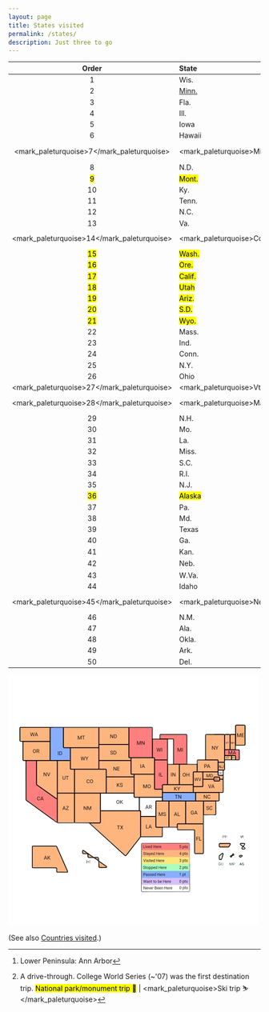 ```yaml
---
layout: page
title: States visited
permalink: /states/
description: Just three to go
---
```

| Order | State | First Trip |
| :----: | :--- | :--- |
| 1 | Wis. | Wausau |
| 2 | <a href="/mn">Minn.</a> | Saint Paul |
| 3 | Fla. | Orlando |
| 4 | Ill. | Sterling |
| 5 | Iowa | Sioux City |
| 6 | Hawaii | Oahu, Kauai, Maui |
| <mark_paleturquoise>7</mark_paleturquoise> | <mark_paleturquoise>Mich.</mark_paleturquoise> | <mark_paleturquoise>U.P.: Powderhorn</mark_paleturquoise>[^1] |
| 8 | N.D. | Grand Forks |
| <mark>9</mark> | <mark>Mont.</mark> | <mark>Glacier National Park</mark> |
| 10 | Ky. | En route to Outer Banks |
| 11 | Tenn. | Knoxville |
| 12 | N.C. | Outer Banks (Duck, NC) |
| 13 | Va. | Williamsburg |
| <mark_paleturquoise>14</mark_paleturquoise> | <mark_paleturquoise>Colo.</mark_paleturquoise> | <mark_paleturquoise>Copper Mountain</mark_paleturquoise> |
| <mark>15</mark> | <mark>Wash.</mark> | <mark>Seattle, Olympic Nat'l Park</mark> |
| <mark>16</mark> | <mark>Ore.</mark> | <mark>Crater Lake, Ashland</mark> |
| <mark>17</mark> | <mark>Calif.</mark> | <mark>Redwood Forest</mark> |
| <mark>18</mark> | <mark>Utah</mark> | <mark>Bryce and Zion Canyons</mark> |
| <mark>19</mark> | <mark>Ariz.</mark> | <mark>Grand Canyon</mark> |
| <mark>20</mark> | <mark>S.D.</mark> | <mark>Badlands, Devils Tower</mark> |
| <mark>21</mark> | <mark>Wyo.</mark> | <mark>Yellowstone</mark> |
| 22 | Mass. | College tour |
| 23 | Ind. | South Bend |
| 24 | Conn. | Norwalk |
| 25 | N.Y. | NYC |
| 26 | Ohio | En route to South Bend |
| <mark_paleturquoise>27</mark_paleturquoise> | <mark_paleturquoise>Vt.</mark_paleturquoise> | <mark_paleturquoise>Killington</mark_paleturquoise> |
| <mark_paleturquoise>28</mark_paleturquoise> | <mark_paleturquoise>Maine</mark_paleturquoise> | <mark_paleturquoise>Sunday River</mark_paleturquoise> |
| 29 | N.H. | Mt. Monadnock |
| 30 | Mo. | St. Louis (WashU) |
| 31 | La. | New Orleans |
| 32 | Miss. | Hattiesburg |
| 33 | S.C. | Myrtle Beach |
| 34 | R.I. | Newport |
| 35 | N.J. | Peapack |
| <mark>36</mark> | <mark>Alaska</mark> | <mark>Denali, Kenai</mark> |
| 37 | Pa. | Philly, Chadds Ford |
| 38 | Md. | Bethesda |
| 39 | Texas | Woodlands |
| 40 | Ga. | Americus |
| 41 | Kan. | Bschool RV roadtrip |
| 42 | Neb. | En route to Copper[^2] |
| 43 | W.Va. | Lansing (Gauley River) |
| 44 | Idaho | En route to Jackson Hole |
| <mark_paleturquoise>45</mark_paleturquoise> | <mark_paleturquoise>Nev.</mark_paleturquoise> | <mark_paleturquoise>Stateline (Heavenly)</mark_paleturquoise> |
| 46 | N.M. | Albuquerque |
| 47 | Ala. | Huntsville |
| 48 | Okla. | (not yet) |
| 49 | Ark. | (not yet) |
| 50 | Del. | (not yet) |

[^1]: Lower Peninsula: Ann Arbor
[^2]: A drive-through. College World Series (~'07) was the first destination trip.
<mark><span class="muted small">National park/monument trip 🥾</span></mark><span class="muted small"> | </span><mark_paleturquoise><span class="muted small">Ski trip ⛷</span></mark_paleturquoise>

![states level 195](/assets/images/pmb.states.level195.nobg.20231125.png)

(See also [Countries visited](/countries/).)